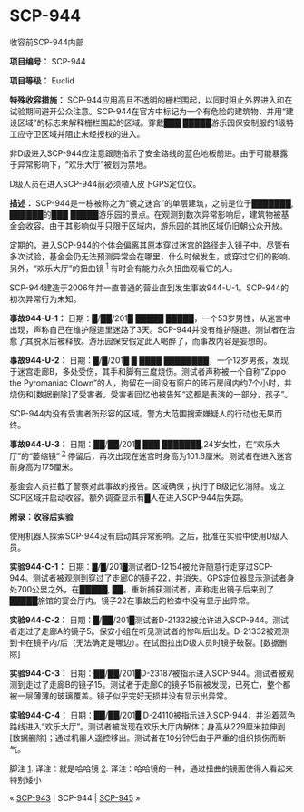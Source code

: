 # SCP-944
                        




收容前SCP-944内部



**项目编号：** SCP-944

**项目等级：** Euclid

**特殊收容措施：** SCP-944应用高且不透明的栅栏围起，以同时阻止外界进入和在试验期间避开公众注意。SCP-944在官方中标记为一个有危险的建筑物，并用“建设区域”的标志来解释栅栏围起的区域。穿戴███ █████游乐园保安制服的1级特工应守卫区域并阻止未经授权的进入。

非D级进入SCP-944应注意跟随指示了安全路线的蓝色地板前进。由于可能暴露于异常影响下，“欢乐大厅”被划为禁地。

D级人员在进入SCP-944前必须植入皮下GPS定位仪。

**描述：** SCP-944是一栋被称之为“镜之迷宫”的单层建筑，之前是位于███████, ██████的███ █████游乐园的景点。在观测到数次异常影响后，建筑物被基金会收容。由于其影响似乎只限于区域内，游乐园的其他区域仍旧朝公众开放。

定期的，进入SCP-944的个体会偏离其原本穿过迷宫的路径走入镜子中。尽管有多次试验，基金会仍无法预测异常会在哪里，什么时候发生，或穿过它们的影响。另外，“欢乐大厅”的扭曲镜<sup class='footnoteref'>
 <a shape='rect' class='footnoteref' id='footnoteref-1' href='javascript:;' onclick='WIKIDOT.page.utils.scrollToReference(&apos;footnote-1&apos;)'>1</a>
</sup>有时会有能力永久扭曲观看它的人。

SCP-944建造于2006年并一直普通的营业直到发生事故944-U-1。SCP-944的初次异常行为未知。

**事故944-U-1：** 日期：█/██/201█ █████ █████，一个53岁男性，从迷宫中出现，声称自己在维护隧道里迷路了3天。SCP-944并没有维护隧道。测试者在治愈了其脱水后被释放。游乐园保安假定此人喝醉了，而事故内容是妄想的。

**事故944-U-2：** 日期：█/█/201█ █ ████ ████████，一个12岁男孩，发现于迷宫走廊B，多处受伤，其手和脚有三度烧伤。测试者声称被一个自称“Zippo the Pyromaniac Clown”的人，拘留在一间没有窗户的砖石房间内约7个小时，并烧伤和[数据删除]了受害者。受害者回忆他被告知“这都是表演的一部分，孩子”。

SCP-944内没有受害者所形容的区域。警方大范围搜索嫌疑人的行动也无果而终。

**事故944-U-3：** 日期：██/██/201█ ███ ███████,24岁女性，在“欢乐大厅”的“萎缩镜”<sup class='footnoteref'>
 <a shape='rect' class='footnoteref' id='footnoteref-2' href='javascript:;' onclick='WIKIDOT.page.utils.scrollToReference(&apos;footnote-2&apos;)'>2</a>
</sup>停留后，再次出现在迷宫时身高为101.6厘米。测试者在进入迷宫前身高为175厘米。

基金会人员拦截了警察对此事故的报告。区域确保；执行了B级记忆消除。成立SCP区域并启动收容。额外调查显示有█人在进入SCP-944后失踪。

**附录：收容后实验** 

使用机器人探索SCP-944没有启动其异常影响。之后，批准在实验中使用D级人员。

**实验944-C-1：** 日期：█/█/201█测试者D-12154被允许随意行走穿过SCP-944。测试者被观测到穿过了走廊C的镜子22，并消失。GPS定位器显示测试者身处700公里之外，在█████, ██。重新捕获测试者，声称走出镜子后来到了█████旅馆的宴会厅内。镜子22在事故后的检查中没有显示出异常。

**实验944-C-2：** 日期：█/██/201█测试者D-21332被允许进入SCP-944。测试者走过了走廊A的镜子5。保安小组在听见测试者的惨叫后出发。D-21332被观测到卡在镜子内/后（无法确定是哪边）。在试图拉出D级人员时镜子破裂。[数据删除]

**实验944-C-3：** 日期：██/██/201█D-23187被指示进入SCP-944。测试者被观测到走过了走廊B的镜子15。测试者于走廊C的镜子15前被发现，已死亡，整个都被一层薄薄的玻璃覆盖。镜子似乎完好无损并没有显示出异常。

**实验944-C-4：** 日期：██/██/201█ D-24110被指示进入SCP-944，并沿着蓝色路线进入“欢乐大厅”。测试者被发现在欢乐大厅内解体；身高从229厘米拉伸到[数据删除]；通过机器人遥控移出。测试者在10分钟后由于严重的组织损伤而断气。


脚注
<a shape='rect' href='javascript:;' onclick='WIKIDOT.page.utils.scrollToReference(&apos;footnoteref-1&apos;)'>1</a>. 译注：就是哈哈镜
<a shape='rect' href='javascript:;' onclick='WIKIDOT.page.utils.scrollToReference(&apos;footnoteref-2&apos;)'>2</a>. 译注：哈哈镜的一种，通过扭曲的镜面使得人看起来特别矮小



« [SCP-943](/scp-943) | SCP-944 | [SCP-945](/scp-945) »





                    